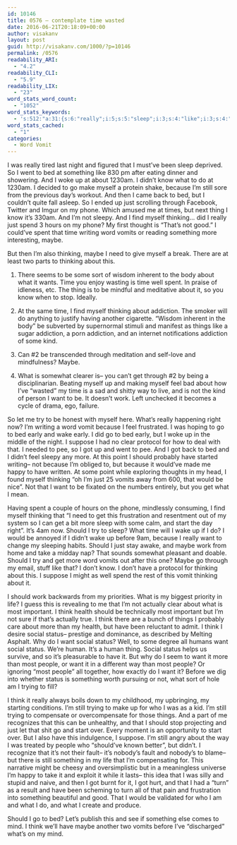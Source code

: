 ```yaml
---
id: 10146
title: 0576 – contemplate time wasted
date: 2016-06-21T20:18:09+00:00
author: visakanv
layout: post
guid: http://visakanv.com/1000/?p=10146
permalink: /0576
readability_ARI:
  - "4.2"
readability_CLI:
  - "5.9"
readability_LIX:
  - "23"
word_stats_word_count:
  - "1052"
word_stats_keywords:
  - 's:512:"a:31:{s:6:"really";i:5;s:5:"sleep";i:3;s:4:"like";i:3;s:4:"know";i:4;s:7:"because";i:5;s:4:"just";i:5;s:5:"phone";i:3;s:5:"thing";i:3;s:4:"find";i:3;s:8:"thinking";i:8;s:5:"spent";i:3;s:4:"time";i:6;s:7:"writing";i:3;s:4:"word";i:3;s:6:"vomits";i:4;s:5:"maybe";i:6;s:4:"well";i:3;s:9:"addiction";i:4;s:6:"things";i:3;s:4:"feel";i:3;s:4:"want";i:8;s:4:"work";i:3;s:5:"early";i:3;s:4:"wake";i:3;s:7:"suppose";i:3;s:5:"start";i:3;s:5:"think";i:5;s:6:"social";i:4;s:6:"status";i:5;s:6:"people";i:4;s:6:"trying";i:3;}";'
word_stats_cached:
  - "1"
categories:
  - Word Vomit
---
```

I was really tired last night and figured that I must&#8217;ve been sleep deprived. So I went to bed at something like 830 pm after eating dinner and showering. And I woke up at about 1230am. I didn&#8217;t know what to do at 1230am. I decided to go make myself a protein shake, because I&#8217;m still sore from the previous day&#8217;s workout. And then I came back to bed, but I couldn&#8217;t quite fall asleep. So I ended up just scrolling through Facebook, Twitter and Imgur on my phone. Which amused me at times, but next thing I know it&#8217;s 330am. And I&#8217;m not sleepy. And I find myself thinking&#8230; did I really just spend 3 hours on my phone? My first thought is &#8220;That&#8217;s not good.&#8221; I could&#8217;ve spent that time writing word vomits or reading something more interesting, maybe.

But then I&#8217;m also thinking, maybe I need to give myself a break. There are at least two parts to thinking about this.

1. There seems to be some sort of wisdom inherent to the body about what it wants. Time you enjoy wasting is time well spent. In praise of idleness, etc. The thing is to be mindful and meditative about it, so you know when to stop. Ideally.
  
2. At the same time, I find myself thinking about addiction. The smoker will do anything to justify having another cigarette. &#8220;Wisdom inherent in the body&#8221; be subverted by supernormal stimuli and manifest as things like a sugar addiction, a porn addiction, and an internet notifications addiction of some kind.
  
3. Can #2 be transcended through meditation and self-love and mindfulness? Maybe.
  
4. What is somewhat clearer is– you can&#8217;t get through #2 by being a disciplinarian. Beating myself up and making myself feel bad about how I&#8217;ve &#8220;wasted&#8221; my time is a sad and shitty way to live, and is not the kind of person I want to be. It doesn&#8217;t work. Left unchecked it becomes a cycle of drama, ego, failure.

So let me try to be honest with myself here. What&#8217;s really happening right now? I&#8217;m writing a word vomit because I feel frustrated. I was hoping to go to bed early and wake early. I did go to bed early, but I woke up in the middle of the night. I suppose I had no clear protocol for how to deal with that. I needed to pee, so I got up and went to pee. And I got back to bed and I didn&#8217;t feel sleepy any more. At this point I should probably have started writing– not because I&#8217;m obliged to, but because it would&#8217;ve made me happy to have written. At some point while exploring thoughts in my head, I found myself thinking &#8220;oh I&#8217;m just 25 vomits away from 600, that would be nice&#8221;. Not that I want to be fixated on the numbers entirely, but you get what I mean.

Having spent a couple of hours on the phone, mindlessly consuming, I find myself thinking that &#8220;I need to get this frustration and resentment out of my system so I can get a bit more sleep with some calm, and start the day right&#8221;. It&#8217;s 4am now. Should I try to sleep? What time will I wake up if I do? I would be annoyed if I didn&#8217;t wake up before 9am, because I really want to change my sleeping habits. Should I just stay awake, and maybe work from home and take a midday nap? That sounds somewhat pleasant and doable. Should I try and get more word vomits out after this one? Maybe go through my email, stuff like that? I don&#8217;t know. I don&#8217;t have a protocol for thinking about this. I suppose I might as well spend the rest of this vomit thinking about it.

I should work backwards from my priorities. What is my biggest priority in life? I guess this is revealing to me that I&#8217;m not actually clear about what is most important. I think health should be technically most important but I&#8217;m not sure if that&#8217;s actually true. I think there are a bunch of things I probably care about more than my health, but have been reluctant to admit. I think I desire social status– prestige and dominance, as described by Melting Asphalt. Why do I want social status? Well, to some degree all humans want social status. We&#8217;re human. It&#8217;s a human thing. Social status helps us survive, and so it&#8217;s pleasurable to have it. But why do I seem to want it more than most people, or want it in a different way than most people? Or ignoring &#8220;most people&#8221; all together, how exactly do I want it? Before we dig into whether status is something worth pursuing or not, what sort of hole am I trying to fill?

I think it really always boils down to my childhood, my upbringing, my starting conditions. I&#8217;m still trying to make up for who I was as a kid. I&#8217;m still trying to compensate or overcompensate for those things. And a part of me recognizes that this can be unhealthy, and that I should stop projecting and just let that shit go and start over. Every moment is an opportunity to start over. But I also have this indulgence, I suppose. I&#8217;m still angry about the way I was treated by people who &#8220;should&#8217;ve known better&#8221;, but didn&#8217;t. I recognize that it&#8217;s not their fault– it&#8217;s nobody&#8217;s fault and nobody&#8217;s to blame– but there is still something in my life that I&#8217;m compensating for. This narrative might be cheesy and oversimplistic but in a meaningless universe I&#8217;m happy to take it and exploit it while it lasts– this idea that I was silly and stupid and naive, and then I got burnt for it, I got hurt, and that I had a &#8220;turn&#8221; as a result and have been scheming to turn all of that pain and frustration into something beautiful and good. That I would be validated for who I am and what I do, and what I create and produce.

Should I go to bed? Let&#8217;s publish this and see if something else comes to mind. I think we&#8217;ll have maybe another two vomits before I&#8217;ve &#8220;discharged&#8221; what&#8217;s on my mind.